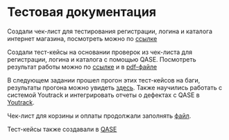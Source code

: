 # Тестовая документация

Создали чек-лист для тестирования регистрации, логина и каталога интернет магазина, посмотреть можно по [ссылке](https://docs.google.com/spreadsheets/d/19p6LWW8atAaQox5C4h91zBdyFSMlyklsRzD2Ip5-e-M/edit?usp=sharing)

Создали тест-кейсы на основании проверок из чек-листа для регистрации, логина и каталога с помощью QASE. Посмотреть результат работы можно по [ссылке](https://app.qase.io/project/G8?author=251&previewMode=side&suite=87) и в [pdf-файле](https://github.com/larionovana/docs/blob/main/QASE%20test.pdf)

В следующем задании прошел прогон этих тест-кейсов на баги, результаты прогона можно увидеть [здесь](https://github.com/larionovana/docs/blob/main/%D0%A2%D0%B5%D1%81%D1%82%D0%BE%D0%B2%D1%8B%D0%B9%20%D0%BF%D1%80%D0%BE%D0%B3%D0%BE%D0%BD.pdf). Также научились работать с системой Youtrack и интегрировать отчеты о дефектах с QASE в [Youtrack](https://github.com/larionovana/docs/blob/main/%D0%9E%D1%82%D1%87%D0%B5%D1%82%D1%8B%20%D0%BE%20%D0%B4%D0%B5%D1%84%D0%B5%D0%BA%D1%82%D0%B5.xlsx).

Чек-лист для корзины и оплаты продолжали заполнять [файл](https://docs.google.com/spreadsheets/d/19p6LWW8atAaQox5C4h91zBdyFSMlyklsRzD2Ip5-e-M/edit?usp=sharing).

Тест-кейсы также создавали в [QASE](https://github.com/larionovana/docs/blob/main/G8-2024-09-05.pdf)

